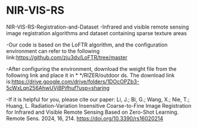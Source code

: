 # NIR-VIS-RS
NIR-VIS-RS-Registration-and-Dataset
-Infrared and visible remote sensing image registration algorithms and dataset containing sparse texture areas

-Our code is based on the LoFTR algorithm, and the configuration environment can refer to the following link:https://github.com/zju3dv/LoFTR/tree/master

-After configuring the environment, download the weight file from the following link and place it in * */RIZER/outdoor ds. The download link is:https://drive.google.com/drive/folders/1DOcOPZb3-5cWxLqn256AhwUVjBPifhuf?usp=sharing

-If it is helpful for you, please cite our paper: Li, J.; Bi, G.; Wang, X.; Nie, T.; Huang, L. Radiation-Variation Insensitive Coarse-to-Fine Image Registration for Infrared and Visible Remote Sensing Based on Zero-Shot Learning. Remote Sens. 2024, 16, 214. https://doi.org/10.3390/rs16020214
